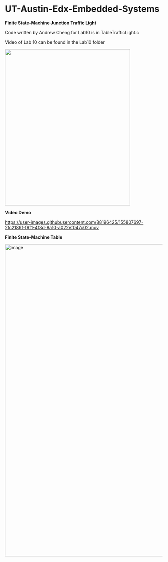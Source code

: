 # UT-Austin-Edx-Embedded-Systems

**Finite State-Machine Junction Traffic Light**

Code written by Andrew Cheng for Lab10 is in TableTrafficLight.c

Video of Lab 10 can be found in the Lab10 folder

<img src="https://user-images.githubusercontent.com/88196425/155691996-956d8a23-df50-403b-85f2-2735281af8ab.jpg" width="400" height="500">

**Video Demo**

https://user-images.githubusercontent.com/88196425/155807697-2fc2189f-f9f1-4f3d-8a10-a022ef047c02.mov

**Finite State-Machine Table**

<img width="999" alt="image" src="https://user-images.githubusercontent.com/88196425/155694275-6b91dfe9-eacd-4dd9-a0b3-119efa983351.png">
